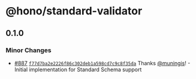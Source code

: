 # @hono/standard-validator

## 0.1.0

### Minor Changes

- [#887](https://github.com/honojs/middleware/pull/887) [`f77d7ba2e2226f86c302deb1a598cd7c9c8f35da`](https://github.com/honojs/middleware/commit/f77d7ba2e2226f86c302deb1a598cd7c9c8f35da) Thanks [@muningis](https://github.com/muningis)! - Initial implementation for Standard Schema support
